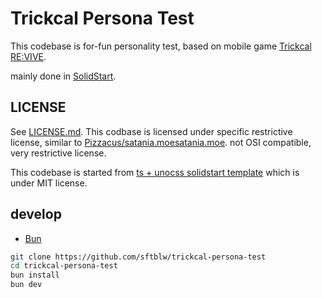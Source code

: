 # Trickcal Persona Test

This codebase is for-fun personality test, based on mobile game [Trickcal RE:VIVE](https://www.trickcal.com/).

mainly done in [SolidStart](https://start.solidjs.com/).

## LICENSE

See [LICENSE.md](./LICENSE.md). This codbase is licensed under specific restrictive license, similar to [Pizzacus/satania.moesatania.moe](https://github.com/Pizzacus/satania.moe). not OSI compatible, very restrictive license.

This codebase is started from [ts + unocss solidstart template](https://github.com/solidjs/solid-start/tree/v1.0.0/examples/with-unocss) which is under MIT license.

## develop

- [Bun](https://bun.sh/)

```bash
git clone https://github.com/sftblw/trickcal-persona-test
cd trickcal-persona-test
bun install
bun dev
```